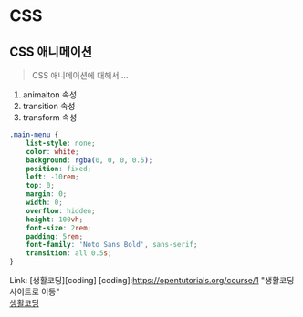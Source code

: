 # CSS 
## CSS 애니메이션
> CSS 애니메이션에 대해서....
1. animaiton 속성
2. transition 속성
3. transform 속성
```css
.main-menu {
    list-style: none;
    color: white;
    background: rgba(0, 0, 0, 0.5);
    position: fixed;
    left: -10rem;
    top: 0;
    margin: 0;
    width: 0;
    overflow: hidden;
    height: 100vh;
    font-size: 2rem;
    padding: 5rem;
    font-family: 'Noto Sans Bold', sans-serif;
    transition: all 0.5s;
}
```
Link: [생활코딩][coding]
[coding]:https://opentutorials.org/course/1 "생활코딩 사이트로 이동"  
[생활코딩](https://opentutorials.org/course/1)



